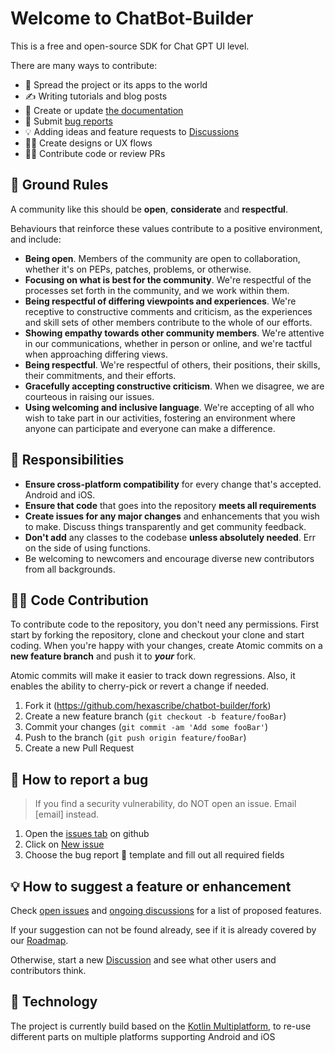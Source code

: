 # Welcome to ChatBot-Builder

This is a free and open-source SDK for Chat GPT UI level.

There are many ways to contribute:

* 📣 Spread the project or its apps to the world
* ✍️ Writing tutorials and blog posts
* 📝 Create or update [the documentation](https://github.com/hexascribe/chatbot-builder/wiki)
* 🐛 Submit [bug reports](https://github.com/hexascribe/chatbot-builder/issues)
* 💡 Adding ideas and feature requests to [Discussions](https://github.com/hexascribe/chatbot-builder/discussions)
* 👩‍🎨 Create designs or UX flows
* 🧑‍💻 Contribute code or review PRs

## 📜 Ground Rules

A community like this should be **open**, **considerate** and **respectful**.

Behaviours that reinforce these values contribute to a positive environment, and include:

* **Being open**. Members of the community are open to collaboration, whether it's on PEPs, patches, problems, or otherwise.
* **Focusing on what is best for the community**. We're respectful of the processes set forth in the community, and we work within them.
* **Being respectful of differing viewpoints and experiences**. We're receptive to constructive comments and criticism, as the experiences and skill sets of other members contribute to the whole of our efforts.
* **Showing empathy towards other community members**. We're attentive in our communications, whether in person or online, and we're tactful when approaching differing views.
* **Being respectful**. We're respectful of others, their positions, their skills, their commitments, and their efforts.
* **Gracefully accepting constructive criticism**. When we disagree, we are courteous in raising our issues.
* **Using welcoming and inclusive language**. We're accepting of all who wish to take part in our activities, fostering an environment where anyone can participate and everyone can make a difference.

## 🤝 Responsibilities

* **Ensure cross-platform compatibility** for every change that's accepted. Android and iOS.
* **Ensure that code** that goes into the repository **meets all requirements**
* **Create issues for any major changes** and enhancements that you wish to make. Discuss things transparently and get community feedback.
* **Don't add** any classes to the codebase **unless absolutely needed**. Err on the side of using functions.
* Be welcoming to newcomers and encourage diverse new contributors from all backgrounds.

## 🧑‍💻 Code Contribution

To contribute code to the repository, you don't need any permissions.
First start by forking the repository, clone and checkout your clone and start coding.
When you're happy with your changes, create Atomic commits on a **new feature branch** and push it to ***your*** fork.

Atomic commits will make it easier to track down regressions. Also, it enables the ability to cherry-pick or revert a change if needed.

1. Fork it (https://github.com/hexascribe/chatbot-builder/fork)
2. Create a new feature branch (`git checkout -b feature/fooBar`)
3. Commit your changes (`git commit -am 'Add some fooBar'`)
4. Push to the branch (`git push origin feature/fooBar`)
5. Create a new Pull Request


## 🐛 How to report a bug

> If you find a security vulnerability, do NOT open an issue. Email [email] instead.

1. Open the [issues tab](https://github.com/hexascribe/chatbot-builder/issues) on github
2. Click on [New issue](https://github.com/hexascribe/chatbot-builder/issues/new/choose)
3. Choose the bug report 🐛 template and fill out all required fields


## 💡 How to suggest a feature or enhancement

Check [open issues](https://github.com/hexascribe/chatbot-builder/issues) and [ongoing discussions](https://github.com/hexascribe/chatbot-builder/discussions) for a list of proposed features.

If your suggestion can not be found already, see if it is already covered by our [Roadmap](https://github.com/hexascribe/chatbot-builder#roadmap).

Otherwise, start a new [Discussion](https://github.com/hexascribe/chatbot-builder/discussions) and see what other users and contributors think.


## 💾 Technology

The project is currently build based on the [Kotlin Multiplatform](https://kotlinlang.org/docs/multiplatform.html),
to re-use different parts on multiple platforms supporting Android and iOS
